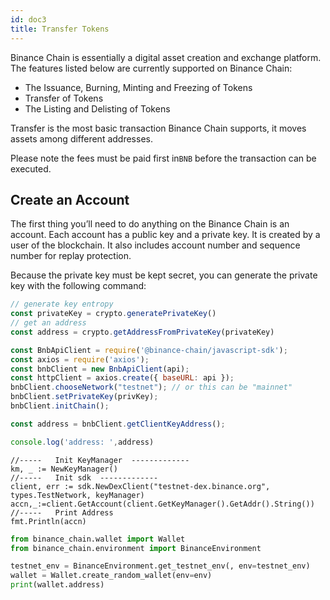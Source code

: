 ```yaml
---
id: doc3
title: Transfer Tokens
---
```


Binance Chain is essentially a digital asset creation and exchange platform.
The features listed below are currently supported on Binance Chain:

* The Issuance, Burning, Minting and Freezing of Tokens
* Transfer of Tokens
* The Listing and Delisting of Tokens

Transfer is the most basic transaction Binance Chain supports, it moves assets among different addresses.

Please note the fees must be paid first in`BNB` before the transaction can be executed.



## Create an Account

The first thing you’ll need to do anything on the Binance Chain is an account. Each account has a public key and a private key. It is created by a user of the blockchain. It also includes account number and sequence number for replay protection.

Because the private key must be kept secret, you can generate the private key with the following command:

<!--DOCUSAURUS_CODE_TABS-->
<!--JavaScript-->

```js
// generate key entropy
const privateKey = crypto.generatePrivateKey()
// get an address
const address = crypto.getAddressFromPrivateKey(privateKey)

const BnbApiClient = require('@binance-chain/javascript-sdk');
const axios = require('axios');
const bnbClient = new BnbApiClient(api);
const httpClient = axios.create({ baseURL: api });
bnbClient.chooseNetwork("testnet"); // or this can be "mainnet"
bnbClient.setPrivateKey(privKey);
bnbClient.initChain();

const address = bnbClient.getClientKeyAddress();

console.log('address: ',address)
```
<!--Golang-->

```golang
//-----   Init KeyManager  -------------
km, _ := NewKeyManager()
//-----   Init sdk  -------------
client, err := sdk.NewDexClient("testnet-dex.binance.org", types.TestNetwork, keyManager)
accn,_:=client.GetAccount(client.GetKeyManager().GetAddr().String())
//-----   Print Address
fmt.Println(accn)
```

<!--python-->

```py
from binance_chain.wallet import Wallet
from binance_chain.environment import BinanceEnvironment

testnet_env = BinanceEnvironment.get_testnet_env(, env=testnet_env)
wallet = Wallet.create_random_wallet(env=env)
print(wallet.address)
```

<!--END_DOCUSAURUS_CODE_TABS-->